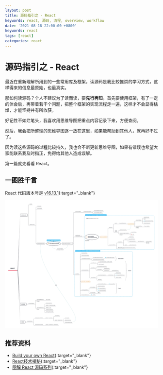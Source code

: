 ```yaml
---
layout: post
title: 源码指引之 - React
keywords: react, 源码, 流程, overview, workflow
date: '2021-08-18 22:00:00 +0800'
keywords: react
tags: [react]
categories: react
---
```


# 源码指引之 - React

最近在重新理解所用到的一些常用库及框架，读源码是我比较推崇的学习方式，这样得来的信息最原始，也最真实。

那如何读源码？个人不建议为了读而读，要**先行再知**。首先要使用框架，有了一定的体会后，再带着若干个问题，把整个框架的实现流程走一遍，这样才不会显得枯燥，才能坚持并有所收获。

好记性不如烂笔头，我喜欢用思维导图把重点内容记录下来，方便查阅。

然后，我会把所整理的思维导图逐一放在这里，如果能帮助到其他人，就再好不过了。

因为读这些源码的过程比较持久，我也会不断更新思维导图，如果有错误也希望大家能联系我及时指正，免得给其他人造成误解。

第一篇就先看看 React。

## 一图胜千言

React 代码版本号是 [v16.13.1](https://github.com/facebook/react/tree/v16.13.1){:target="_blank"}

[![react-workflow](/resources/workflow_react.webp)](/resources/workflow_react.webp)

## 推荐资料

- [Build your own React](https://pomb.us/build-your-own-react/){:target="_blank"}
- [React技术揭秘](https://react.iamkasong.com/){:target="_blank"}
- [图解 React 源码系列](https://github.com/7kms/react-illustration-series){:target="_blank"}


